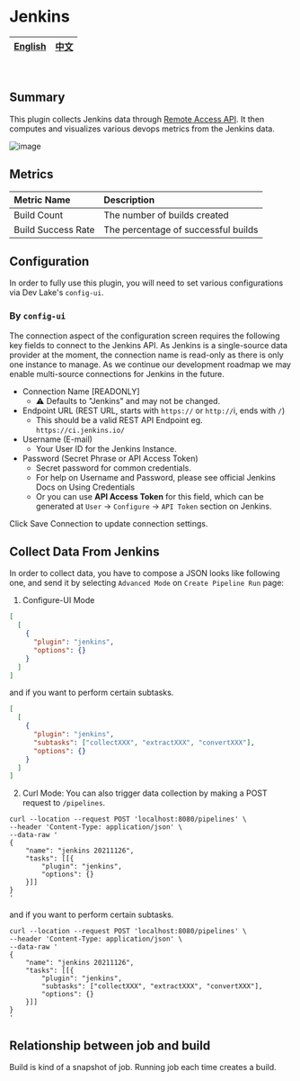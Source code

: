 # Jenkins

<div align="center">

| [English](README.md) | [中文](README-zh-CN.md) |
| --- | --- |

</div>

<br>

## Summary

This plugin collects Jenkins data through [Remote Access API](https://www.jenkins.io/doc/book/using/remote-access-api/). It then computes and visualizes various devops metrics from the Jenkins data.

![image](https://user-images.githubusercontent.com/61080/141943122-dcb08c35-cb68-4967-9a7c-87b63c2d6988.png)

## Metrics

Metric Name | Description
:------------ | :-------------
Build Count | The number of builds created
Build Success Rate | The percentage of successful builds

## Configuration

In order to fully use this plugin, you will need to set various configurations via Dev Lake's `config-ui`.

### By `config-ui`

The connection aspect of the configuration screen requires the following key fields to connect to the Jenkins API. As Jenkins is a single-source data provider at the moment, the connection name is read-only as there is only one instance to manage. As we continue our development roadmap we may enable multi-source connections for Jenkins in the future.

- Connection Name [READONLY]
  - ⚠️ Defaults to "Jenkins" and may not be changed.
- Endpoint URL (REST URL, starts with `https://` or `http://`i, ends with `/`)
  - This should be a valid REST API Endpoint eg. `https://ci.jenkins.io/`
- Username (E-mail)
  - Your User ID for the Jenkins Instance.
- Password (Secret Phrase or API Access Token)
  - Secret password for common credentials.
  - For help on Username and Password, please see official Jenkins Docs on Using Credentials
  - Or you can use **API Access Token** for this field, which can be generated at `User` -> `Configure` -> `API Token` section on Jenkins.

Click Save Connection to update connection settings.

## Collect Data From Jenkins
In order to collect data, you have to compose a JSON looks like following one, and send it by selecting `Advanced Mode` on `Create Pipeline Run` page:
1. Configure-UI Mode
```json
[
  [
    {
      "plugin": "jenkins",
      "options": {}
    }
  ]
]
```
and if you want to perform certain subtasks.
```json
[
  [
    {
      "plugin": "jenkins",
      "subtasks": ["collectXXX", "extractXXX", "convertXXX"],
      "options": {}
    }
  ]
]
```

2. Curl Mode:
You can also trigger data collection by making a POST request to `/pipelines`.
```
curl --location --request POST 'localhost:8080/pipelines' \
--header 'Content-Type: application/json' \
--data-raw '
{
    "name": "jenkins 20211126",
    "tasks": [[{
        "plugin": "jenkins",
        "options": {}
    }]]
}
'
```
and if you want to perform certain subtasks.
```
curl --location --request POST 'localhost:8080/pipelines' \
--header 'Content-Type: application/json' \
--data-raw '
{
    "name": "jenkins 20211126",
    "tasks": [[{
        "plugin": "jenkins",
        "subtasks": ["collectXXX", "extractXXX", "convertXXX"],
        "options": {}
    }]]
}
'
```


## Relationship between job and build

Build is kind of a snapshot of job. Running job each time creates a build.